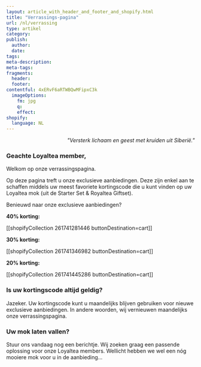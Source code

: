 ```yaml
---
layout: article_with_header_and_footer_and_shopify.html
title: "Verrassings-pagina"
url: /nl/verrassing
type: artikel
category:
publish:
  author:
  date:
tags:
meta-description:
meta-tags:
fragments:
  header:
  footer:
contentful: 4xERvF6aRTWBQwMFipxC3k
  imageOptions:
    fm: jpg
    q: 
    effect:
shopify:
  language: NL
---
```

<p style="text-align: right"><i>"Versterk lichaam en geest met kruiden uit Siberië."</i></p>


### Geachte Loyaltea member,

Welkom op onze verrassingspagina.

Op deze pagina treft u onze exclusieve aanbiedingen. Deze zijn enkel aan te schaffen middels uw meest favoriete kortingscode die u kunt vinden op uw Loyaltea mok (uit de Starter Set & Royaltea Giftset).

Benieuwd naar onze exclusieve aanbiedingen?

**40% korting:**

[[shopifyCollection 261741281446 buttonDestination=cart]]

**30% korting:**

[[shopifyCollection 261741346982 buttonDestination=cart]]

**20% korting:**

[[shopifyCollection 261741445286 buttonDestination=cart]]

### Is uw kortingscode altijd geldig?
Jazeker. Uw kortingscode kunt u maandelijks blijven gebruiken voor nieuwe exclusieve aanbiedingen. In andere woorden, wij vernieuwen maandelijks onze verrassingspagina.

### Uw mok laten vallen?
Stuur ons vandaag nog een berichtje. Wij zoeken graag een passende oplossing voor onze Loyaltea members. Wellicht hebben we wel een nóg mooiere mok voor u in de aanbieding...
